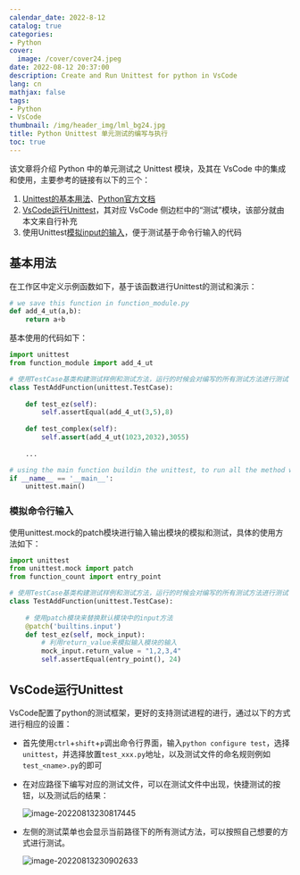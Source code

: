 ```yaml
---
calendar_date: 2022-8-12
catalog: true
categories:
- Python
cover:
  image: /cover/cover24.jpeg
date: 2022-08-12 20:37:00
description: Create and Run Unittest for python in VsCode
lang: cn
mathjax: false
tags:
- Python
- VsCode
thumbnail: /img/header_img/lml_bg24.jpg
title: Python Unittest 单元测试的编写与执行
toc: true
---
```


该文章将介绍 Python 中的单元测试之 Unittest 模块，及其在 VsCode 中的集成和使用，主要参考的链接有以下的三个：

1. [Unittest的基本用法](https://blog.csdn.net/sinat_38682860/article/details/102838668)、[Python官方文档](https://docs.python.org/zh-cn/3/library/unittest.html)
2. [VsCode运行Unittest](https://blog.csdn.net/CloserSide/article/details/109175775)，其对应 VsCode 侧边栏中的“测试”模块，该部分就由本文来自行补充
3. 使用Unittest[模拟input的输入](https://blog.csdn.net/weixin_44520259/article/details/107840219)，便于测试基于命令行输入的代码



## 基本用法

在工作区中定义示例函数如下，基于该函数进行Unittest的测试和演示：

```python
# we save this function in function_module.py
def add_4_ut(a,b):
    return a+b
```

基本使用的代码如下：

```python
import unittest
from function_module import add_4_ut

# 使用TestCase基类构建测试样例和测试方法，运行的时候会对编写的所有测试方法进行测试
class TestAddFunction(unittest.TestCase):
    
    def test_ez(self):
        self.assertEqual(add_4_ut(3,5),8)
    
    def test_complex(self):
        self.assert(add_4_ut(1023,2032),3055)
    
    ...

# using the main function buildin the unittest, to run all the method we define in the TestCale.
if __name__ == '__main__':
    unittest.main()
```



### 模拟命令行输入

使用unittest.mock的patch模块进行输入输出模块的模拟和测试，具体的使用方法如下：

```python
import unittest
from unittest.mock import patch
from function_count import entry_point

# 使用TestCase基类构建测试样例和测试方法，运行的时候会对编写的所有测试方法进行测试
class TestAddFunction(unittest.TestCase):
    
    # 使用patch模块来替换默认模块中的input方法
    @patch('builtins.input')
    def test_ez(self, mock_input):
        # 利用return_value来模拟输入模块的输入
        mock_input.return_value = "1,2,3,4"
        self.assertEqual(entry_point(), 24)
```



## VsCode运行Unittest

VsCode配置了python的测试框架，更好的支持测试进程的进行，通过以下的方式进行相应的设置：

- 首先使用`ctrl`+`shift`+`p`调出命令行界面，输入`python configure test`，选择`unittest`，并选择放置`test_xxx.py`地址，以及测试文件的命名规则例如`test_<name>.py`的即可

- 在对应路径下编写对应的测试文件，可以在测试文件中出现，快捷测试的按钮，以及测试后的结果：

  ![image-20220813230817445](https://picture-bed-001-1310572365.cos.ap-guangzhou.myqcloud.com/imgs/image-20220813230817445.png)

- 左侧的测试菜单也会显示当前路径下的所有测试方法，可以按照自己想要的方式进行测试。

  ![image-20220813230902633](https://picture-bed-001-1310572365.cos.ap-guangzhou.myqcloud.com/imgs/image-20220813230902633.png)